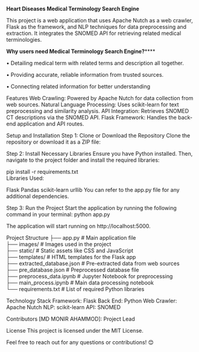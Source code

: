 **Heart Diseases Medical Terminology Search Engine**

This project is a web application that uses Apache Nutch as a web crawler, Flask as the framework, and NLP techniques for data preprocessing and extraction. It integrates the SNOMED API for retrieving related medical terminologies.

**Why users need Medical Terminology Search Engine?******

• Detailing medical term with related terms and description all
together.

• Providing accurate, reliable information from trusted sources.

• Connecting related information for better understanding

Features
Web Crawling: Powered by Apache Nutch for data collection from web sources.
Natural Language Processing: Uses scikit-learn for text preprocessing and similarity analysis.
API Integration: Retrieves SNOMED CT descriptions via the SNOMED API.
Flask Framework: Handles the back-end application and API routes.

Setup and Installation
Step 1: Clone or Download the Repository
Clone the repository or download it as a ZIP file:

Step 2: Install Necessary Libraries
Ensure you have Python installed. Then, navigate to the project folder and install the required libraries:

pip install -r requirements.txt  
Libraries Used:

Flask
Pandas
scikit-learn
urllib
You can refer to the app.py file for any additional dependencies.

Step 3: Run the Project
Start the application by running the following command in your terminal:
python app.py  

The application will start running on http://localhost:5000.

Project Structure
├── app.py                   # Main application file  
├── images/                  # Images used in the project  
├── static/                  # Static assets like CSS and JavaScript  
├── templates/               # HTML templates for the Flask app  
├── extracted_database.json  # Pre-extracted data from web sources  
├── pre_database.json        # Preprocessed database file  
├── preprocess_data.ipynb    # Jupyter Notebook for preprocessing  
├── main_process.ipynb       # Main data processing notebook  
└── requirements.txt         # List of required Python libraries  

Technology Stack
Framework: Flask
Back End: Python
Web Crawler: Apache Nutch
NLP: scikit-learn
API: SNOMED

Contributors
[MD MONIR AHAMMOD]: Project Lead

License
This project is licensed under the MIT License.

Feel free to reach out for any questions or contributions! 😊


